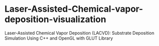 # Laser-Assisted-Chemical-vapor-deposition-visualization
Laser-Assisted Chemical Vapor Deposition (LACVD): Substrate Deposition Simulation Using C++ and OpenGL with GLUT Library
